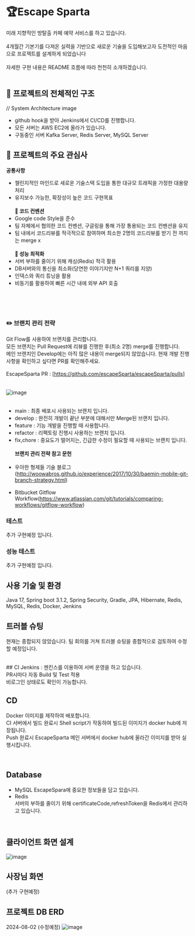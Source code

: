 
🏆Escape Sparta
=============
미래 지향적인 방탈출 카페 예약 서비스를 하고 있습니다.<br><br>
4개월간 기본기를 다져온 실력을 기반으로 새로운 기술을 도입해보고자 도전적인 마음으로 프로젝트를 설계하게 되었습니다<br><br>
자세한 구현 내용은 README 흐름에 따라 천천히 소개하겠습니다.<br><br>

## 📑 프로젝트의 전체적인 구조
 // System Architecture image
- github hook을 받아 Jenkins에서 CI/CD를 진행합니다.
- 모든 서버는 AWS EC2에 올라가 있습니다.<br>
- 구동중인 서버  Kafka Server, Redis Server, MySQL Server


## 📑 프로젝트의 주요 관심사
<b>공통사항</b><br>
- 챌린지적인 마인드로 새로운 기술스택 도입을 통한 대규모 트래픽을 가정한 대용량 처리
- 유지보수 가능한, 확장성이 높은 코드 구현목표
<br><br>
<b>📑 코드 컨벤션</b><br>
- Google code Style을 준수
- 팀 자체에서 협의한 코드 컨벤션, 구글링을 통해 가장 통용되는 코드 컨벤션을 유지 
- 팀 내에서 코드리뷰를 적극적으로 참여하며 최소한 2명의 코드리뷰를 받기 전 까지는 merge x
<br><br>
<b>📑 성능 최적화</b><br>
- 서버 부하를 줄이기 위해 캐싱(Redis) 적극 활용
- DB서버와의 통신을 최소화(당연한 이야기지만 N+1 쿼리를 지양)
- 인덱스와 쿼리 튜닝을 활용
- 비동기를 활용하여 빠른 시간 내에 외부 API 호출
<br><br>

<br><br>

### ✏️ 브랜치 관리 전략
Git Flow를 사용하여 브랜치를 관리합니다.<br>
모든 브랜치는 Pull Request에 리뷰를 진행한 후(최소 2명) merge를 진행합니다.<br>
메인 브렌치인 Develop에는 아직 많은 내용이 merge되지 않았습니다. 현재 개발 진행사항을 확인하고 싶다면 PR를 확인해주세요.<br><br>
EscapeSparta PR : [https://github.com/escapeSparta/escapeSparta/pulls]
<br>
<br><br>
![image](https://user-images.githubusercontent.com/46917538/72450182-44475300-37fd-11ea-8a1b-ecce20fd6fcb.png)
<br><br>
- main : 최종 배포시 사용되는 브랜치 입니다.
- develop : 완전히 개발이 끝난 부분에 대해서만 Merge된 브랜치 입니다.
- feature : 기능 개발을 진행할 때 사용합니다.
- refactor : 리팩토링 진행시 사용하는 브랜치 입니다.
- fix,chore : 중요도가 떨어지는, 긴급한 수정이 필요할 때 사용되는 브랜치 입니다.
<br><br>
<b>브랜치 관리 전략 참고 문헌</b><br><br>
- 우아한 형제들 기술 블로그(http://woowabros.github.io/experience/2017/10/30/baemin-mobile-git-branch-strategy.html)<br><br>
- Bitbucket Gitflow Workflow(https://www.atlassian.com/git/tutorials/comparing-workflows/gitflow-workflow)

### 테스트

추가 구현예정 입니다.

### 성능 테스트

추가 구현예정 입니다.


## 사용 기술 및 환경
Java 17, Spring boot 3.1.2, Spring Security, Gradle, JPA, Hibernate, Redis, MySQL, Redis, Docker, Jenkins
<br>

## 트러블 슈팅

현재는 종합되지 않았습니다. 팀 회의를 거쳐 트러블 슈팅을 종합적으로 검토하여 수정할 예정입니다.

<br>
## CI
Jenkins : 젠킨스를 이용하여 서버 운영을 하고 있습니다. <br>
PR시마다 자동 Build 및 Test 적용<br>
비로그인 상태로도 확인이 가능합니다.<br>

## CD
Docker 이미지를 제작하여 배포합니다.<br>
CI 서버에서 빌드 완료시 Shell script가 작동하여 빌드된 이미지가 docker hub에 저장됩니다.<br>
Push 완료시 EscapeSparta 메인 서버에서 docker hub에 올라간 이미지를 받아 실행시킵니다.<br>


<br>

## Database
- MySQL
EscapeSpara에 중요한 정보들을 담고 있습니다.
- Redis<br>
서버의 부하를 줄이기 위해 certificateCode,refreshToken을 Redis에서 관리하고 있습니다.
<br>

## 클라이언트 화면 설계
![image](https://github.com/user-attachments/assets/24a60887-b962-4fb7-91d1-3c85b3854e26)

## 사장님 화면

(추가 구현예정)

## 프로젝트 DB ERD
2024-08-02 (수정예정)
![image](https://github.com/user-attachments/assets/f4540f47-7f7f-48d7-a11c-204e73d59aab)

